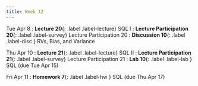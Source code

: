 ```yaml
---
title: Week 12
---
```



Tue Apr 8
: **Lecture 20**{: .label .label-lecture} SQL I
: **Lecture Participation 20**{: .label .label-survey} Lecture Participation 20
: **Discussion 10**{: .label .label-disc } RVs, Bias, and Variance

Thu Apr 10
: **Lecture 21**{: .label .label-lecture} SQL II
: **Lecture Participation 21**{: .label .label-survey} Lecture Participation 21
: **Lab 10**{: .label .label-lab } SQL (due Tue Apr 15)
<!-- : **Exam Prep 9**{: .label .label-examprep } SQL -->

Fri Apr 11
: **Homework 7**{: .label .label-hw } SQL (due Thu Apr 17)